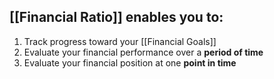 
## [[Financial Ratio]] enables you to:
1. Track progress toward your [[Financial Goals]]
2. Evaluate your financial performance over a **period of time**
3. Evaluate your financial position at one **point in time**